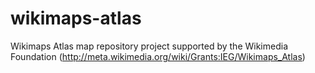 wikimaps-atlas
==============

Wikimaps Atlas map repository project supported by the Wikimedia Foundation (http://meta.wikimedia.org/wiki/Grants:IEG/Wikimaps_Atlas)
